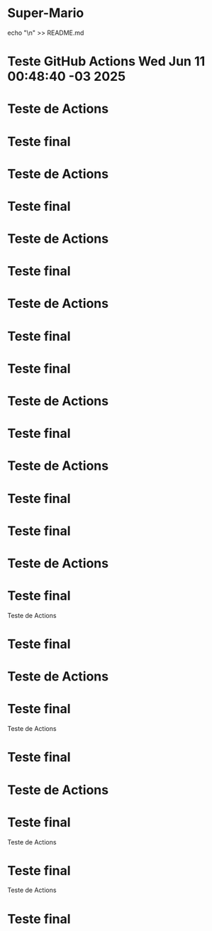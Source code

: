# Super-Mario
echo "\n<!-- Testando GitHub Actions -->" >> README.md
# Teste GitHub Actions Wed Jun 11 00:48:40 -03 2025

# Teste de Actions
# Teste final
# Teste de Actions
# Teste final
# Teste de Actions
# Teste final
# Teste de Actions
# Teste final
# Teste final
# Teste de Actions
# Teste final
# Teste de Actions
# Teste final
# Teste final
# Teste de Actions
# Teste final
 Teste de Actions
# Teste final
# Teste de Actions
# Teste final
 Teste de Actions
# Teste final
# Teste de Actions
# Teste final
 Teste de Actions
# Teste final
 Teste de Actions
# Teste final 